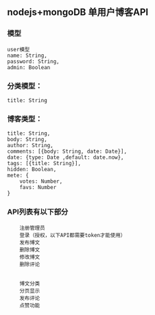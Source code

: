 ## nodejs+mongoDB 单用户博客API

### 模型
```
user模型
name: String,
password: String,
admin: Boolean
```
### 分类模型：
```
title: String
```
### 博客类型：
```
title: String,
body: String,
author: String,
comments: [{body: String, date: Date}],
date: {type: Date ,default: date.now},
tags: [{title: String}],
hidden: Boolean,
mete: {
	votes: Number,
	favs: Number
}
```
### API列表有以下部分
```
	注册管理员
	登录（授权，以下API都需要token才能使用）
	发布博文
	删除博文
	修改博文
	删除评论


	博文分类
	分页显示
	发布评论
	点赞功能
```